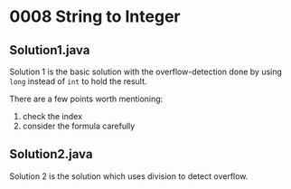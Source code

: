 # 0008 String to Integer

## Solution1.java

Solution 1 is the basic solution with the overflow-detection done by using `long` instead of `int` to hold the result.

There are a few points worth mentioning:

1. check the index
2. consider the formula carefully

## Solution2.java

Solution 2 is the solution which uses division to detect overflow.